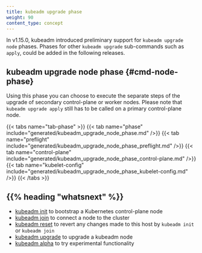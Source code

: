 ```yaml
---
title: kubeadm upgrade phase
weight: 90
content_type: concept
---
```

In v1.15.0, kubeadm introduced preliminary support for `kubeadm upgrade node` phases.
Phases for other `kubeadm upgrade` sub-commands such as `apply`, could be added in the
following releases.

## kubeadm upgrade node phase {#cmd-node-phase}

Using this phase you can choose to execute the separate steps of the upgrade of
secondary control-plane or worker nodes. Please note that `kubeadm upgrade apply` still has to
be called on a primary control-plane node.

{{< tabs name="tab-phase" >}}
{{< tab name="phase" include="generated/kubeadm_upgrade_node_phase.md" />}}
{{< tab name="preflight" include="generated/kubeadm_upgrade_node_phase_preflight.md" />}}
{{< tab name="control-plane" include="generated/kubeadm_upgrade_node_phase_control-plane.md" />}}
{{< tab name="kubelet-config" include="generated/kubeadm_upgrade_node_phase_kubelet-config.md" />}}
{{< /tabs >}}

## {{% heading "whatsnext" %}}

* [kubeadm init](/docs/kubernetes/en/reference/setup-tools/kubeadm/kubeadm-init/) to bootstrap a Kubernetes control-plane node
* [kubeadm join](/docs/kubernetes/en/reference/setup-tools/kubeadm/kubeadm-join/) to connect a node to the cluster
* [kubeadm reset](/docs/kubernetes/en/reference/setup-tools/kubeadm/kubeadm-reset/) to revert any changes made to this host by `kubeadm init` or `kubeadm join`
* [kubeadm upgrade](/docs/kubernetes/en/reference/setup-tools/kubeadm/kubeadm-upgrade/) to upgrade a kubeadm node
* [kubeadm alpha](/docs/kubernetes/en/reference/setup-tools/kubeadm/kubeadm-alpha/) to try experimental functionality
